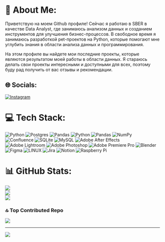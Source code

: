 # 💫 About Me:
Приветствую на моем Github профиле! Сейчас я работаю в SBER в качестве Data Analyst, где занимаюсь анализом данных и созданием инструментов для улучшения бизнес-процессов. В свободное время я занимаюсь разработкой pet-проектов на Python, которые помогают мне углубить знания в области анализа данных и программирования.

На этом профиле вы найдете мои последние проекты, которые являются результатом моей работы в области данных. Я стараюсь делать свои проекты интересными и доступными для всех, поэтому буду рад получить от вас отзывы и рекомендации.


## 🌐 Socials:
[![Instagram](https://img.shields.io/badge/Instagram-%23E4405F.svg?logo=Instagram&logoColor=white)](https://instagram.com/kos_backstage)

# 💻 Tech Stack:
![Python](https://img.shields.io/badge/python-3670A0?style=for-the-badge&logo=python&logoColor=ffdd54) ![Postgres](https://img.shields.io/badge/postgres-%23316192.svg?style=for-the-badge&logo=postgresql&logoColor=white) ![Pandas](https://img.shields.io/badge/pandas-%23150458.svg?style=for-the-badge&logo=pandas&logoColor=white) ![Python](https://img.shields.io/badge/python-3670A0?style=for-the-badge&logo=python&logoColor=ffdd54) ![Pandas](https://img.shields.io/badge/pandas-%23150458.svg?style=for-the-badge&logo=pandas&logoColor=white) ![NumPy](https://img.shields.io/badge/numpy-%23013243.svg?style=for-the-badge&logo=numpy&logoColor=white) ![Confluence](https://img.shields.io/badge/confluence-%23172BF4.svg?style=for-the-badge&logo=confluence&logoColor=white) ![SQLite](https://img.shields.io/badge/sqlite-%2307405e.svg?style=for-the-badge&logo=sqlite&logoColor=white) ![MySQL](https://img.shields.io/badge/mysql-%2300f.svg?style=for-the-badge&logo=mysql&logoColor=white) ![Adobe After Effects](https://img.shields.io/badge/Adobe%20After%20Effects-9999FF.svg?style=for-the-badge&logo=Adobe%20After%20Effects&logoColor=white) ![Adobe Lightroom](https://img.shields.io/badge/Adobe%20Lightroom-31A8FF.svg?style=for-the-badge&logo=Adobe%20Lightroom&logoColor=white) ![Adobe Photoshop](https://img.shields.io/badge/adobephotoshop-%2331A8FF.svg?style=for-the-badge&logo=adobephotoshop&logoColor=white) ![Adobe Premiere Pro](https://img.shields.io/badge/Adobe%20Premiere%20Pro-9999FF.svg?style=for-the-badge&logo=Adobe%20Premiere%20Pro&logoColor=white) ![Blender](https://img.shields.io/badge/blender-%23F5792A.svg?style=for-the-badge&logo=blender&logoColor=white) 	![Figma](https://img.shields.io/badge/figma-%23F24E1E.svg?style=for-the-badge&logo=figma&logoColor=white) ![LINUX](https://img.shields.io/badge/Linux-FCC624?style=for-the-badge&logo=linux&logoColor=black) ![Jira](https://img.shields.io/badge/jira-%230A0FFF.svg?style=for-the-badge&logo=jira&logoColor=white) ![Notion](https://img.shields.io/badge/Notion-%23000000.svg?style=for-the-badge&logo=notion&logoColor=white) ![Raspberry Pi](https://img.shields.io/badge/-RaspberryPi-C51A4A?style=for-the-badge&logo=Raspberry-Pi)
# 📊 GitHub Stats:
![](https://github-readme-stats.vercel.app/api?username=kosavan&theme=dark&hide_border=false&include_all_commits=false&count_private=false)<br/>
![](https://github-readme-streak-stats.herokuapp.com/?user=kosavan&theme=dark&hide_border=false)<br/>
![](https://github-readme-stats.vercel.app/api/top-langs/?username=kosavan&theme=dark&hide_border=false&include_all_commits=false&count_private=false&layout=compact)

### 🔝 Top Contributed Repo
![](https://github-contributor-stats.vercel.app/api?username=kosavan&limit=5&theme=dark&combine_all_yearly_contributions=true)

---
[![](https://visitcount.itsvg.in/api?id=kosavan&icon=0&color=0)](https://visitcount.itsvg.in)

<!-- Proudly created with GPRM ( https://gprm.itsvg.in ) -->
